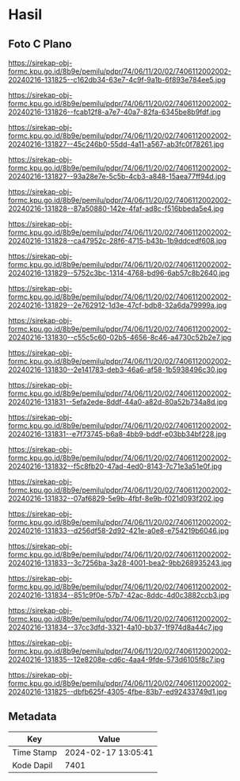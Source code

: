 # Hasil

## Foto C Plano

https://sirekap-obj-formc.kpu.go.id/8b9e/pemilu/pdpr/74/06/11/20/02/7406112002002-20240216-131825--c162db34-63e7-4c9f-9a1b-6f893e784ee5.jpg

https://sirekap-obj-formc.kpu.go.id/8b9e/pemilu/pdpr/74/06/11/20/02/7406112002002-20240216-131826--fcab12f8-a7e7-40a7-82fa-6345be8b9fdf.jpg

https://sirekap-obj-formc.kpu.go.id/8b9e/pemilu/pdpr/74/06/11/20/02/7406112002002-20240216-131827--45c246b0-55dd-4a11-a567-ab3fc0f78261.jpg

https://sirekap-obj-formc.kpu.go.id/8b9e/pemilu/pdpr/74/06/11/20/02/7406112002002-20240216-131827--93a28e7e-5c5b-4cb3-a848-15aea77ff94d.jpg

https://sirekap-obj-formc.kpu.go.id/8b9e/pemilu/pdpr/74/06/11/20/02/7406112002002-20240216-131828--87a50880-142e-4faf-ad8c-f516bbeda5e4.jpg

https://sirekap-obj-formc.kpu.go.id/8b9e/pemilu/pdpr/74/06/11/20/02/7406112002002-20240216-131828--ca47952c-28f6-4715-b43b-1b9ddcedf608.jpg

https://sirekap-obj-formc.kpu.go.id/8b9e/pemilu/pdpr/74/06/11/20/02/7406112002002-20240216-131829--5752c3bc-1314-4768-bd96-6ab57c8b2640.jpg

https://sirekap-obj-formc.kpu.go.id/8b9e/pemilu/pdpr/74/06/11/20/02/7406112002002-20240216-131829--2e762912-1d3e-47cf-bdb8-32a6da79999a.jpg

https://sirekap-obj-formc.kpu.go.id/8b9e/pemilu/pdpr/74/06/11/20/02/7406112002002-20240216-131830--c55c5c60-02b5-4656-8c46-a4730c52b2e7.jpg

https://sirekap-obj-formc.kpu.go.id/8b9e/pemilu/pdpr/74/06/11/20/02/7406112002002-20240216-131830--2e141783-deb3-46a6-af58-1b5938496c30.jpg

https://sirekap-obj-formc.kpu.go.id/8b9e/pemilu/pdpr/74/06/11/20/02/7406112002002-20240216-131831--5efa2ede-8ddf-44a0-a82d-80a52b734a8d.jpg

https://sirekap-obj-formc.kpu.go.id/8b9e/pemilu/pdpr/74/06/11/20/02/7406112002002-20240216-131831--e7f73745-b6a8-4bb9-bddf-e03bb34bf228.jpg

https://sirekap-obj-formc.kpu.go.id/8b9e/pemilu/pdpr/74/06/11/20/02/7406112002002-20240216-131832--f5c8fb20-47ad-4ed0-8143-7c71e3a51e0f.jpg

https://sirekap-obj-formc.kpu.go.id/8b9e/pemilu/pdpr/74/06/11/20/02/7406112002002-20240216-131832--07af6829-5e9b-4fbf-8e9b-f021d093f202.jpg

https://sirekap-obj-formc.kpu.go.id/8b9e/pemilu/pdpr/74/06/11/20/02/7406112002002-20240216-131833--d256df58-2d92-421e-a0e8-e754219b6046.jpg

https://sirekap-obj-formc.kpu.go.id/8b9e/pemilu/pdpr/74/06/11/20/02/7406112002002-20240216-131833--3c7256ba-3a28-4001-bea2-9bb268935243.jpg

https://sirekap-obj-formc.kpu.go.id/8b9e/pemilu/pdpr/74/06/11/20/02/7406112002002-20240216-131834--851c9f0e-57b7-42ac-8ddc-4d0c3882ccb3.jpg

https://sirekap-obj-formc.kpu.go.id/8b9e/pemilu/pdpr/74/06/11/20/02/7406112002002-20240216-131834--37cc3dfd-3321-4a10-bb37-1f974d8a44c7.jpg

https://sirekap-obj-formc.kpu.go.id/8b9e/pemilu/pdpr/74/06/11/20/02/7406112002002-20240216-131835--12e8208e-cd6c-4aa4-9fde-573d6105f8c7.jpg

https://sirekap-obj-formc.kpu.go.id/8b9e/pemilu/pdpr/74/06/11/20/02/7406112002002-20240216-131825--dbfb625f-4305-4fbe-83b7-ed92433749d1.jpg


## Metadata

| Key        | Value               |
| ---------- | ------------------- |
| Time Stamp | 2024-02-17 13:05:41 |
| Kode Dapil | 7401                |




